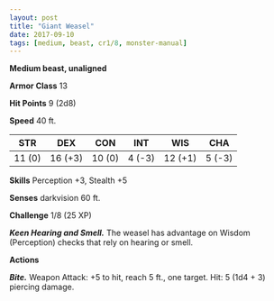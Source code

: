 ```yaml
---
layout: post
title: "Giant Weasel"
date: 2017-09-10
tags: [medium, beast, cr1/8, monster-manual]
---
```


**Medium beast, unaligned**

**Armor Class** 13

**Hit Points** 9 (2d8)

**Speed** 40 ft.

|   STR   |   DEX   |   CON   |   INT   |   WIS   |   CHA   |
|:-----:|:-----:|:-----:|:-----:|:-----:|:-----:|
| 11 (0) | 16 (+3) | 10 (0) | 4 (-3) | 12 (+1) | 5 (-3) |

**Skills** Perception +3, Stealth +5

**Senses** darkvision 60 ft.

**Challenge** 1/8 (25 XP)

***Keen Hearing and Smell.*** The weasel has advantage on Wisdom (Perception) checks that rely on hearing or smell.

**Actions**

***Bite.*** Weapon Attack: +5 to hit, reach 5 ft., one target. Hit: 5 (1d4 + 3) piercing damage.

